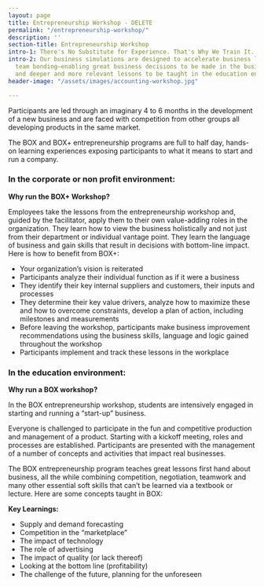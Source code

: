 ```yaml
---
layout: page
title: Entrepreneurship Workshop - DELETE
permalink: "/entrepreneurship-workshop/"
description: ''
section-title: Entrepreneurship Workshop
intro-1: There's No Substitute for Experience. That's Why We Train It.
intro-2: Our business simulations are designed to accelerate business learning and
  team bonding–enabling great business decisions to be made in the business environment
  and deeper and more relevant lessons to be taught in the education environment.
header-image: "/assets/images/accounting-workshop.jpg"

---
```

Participants are led through an imaginary 4 to 6 months in the development of a new business and are faced with competition from other groups all developing products in the same market.

The BOX and BOX+ entrepreneurship programs are full to half day, hands-on learning experiences exposing participants to what it means to start and run a company.

### In the corporate or non profit environment:

**Why run the BOX+ Workshop?**

Employees take the lessons from the entrepreneurship workshop and, guided by the facilitator, apply them to their own value-adding roles in the organization. They learn how to view the business holistically and not just from their department or individual vantage point. They learn the language of business and gain skills that result in decisions with bottom-line impact. Here is how to benefit from BOX+:

- Your organization’s vision is reiterated
- Participants analyze their individual function as if it were a business
- They identify their key internal suppliers and customers, their inputs and processes
- They determine their key value drivers, analyze how to maximize these and how to overcome constraints, develop a plan of action, including milestones and measurements
- Before leaving the workshop, participants make business improvement recommendations using the business skills, language and logic gained throughout the workshop
- Participants implement and track these lessons in the workplace

### In the education environment:

**Why run a BOX workshop?**

In the BOX entrepreneurship workshop, students are intensively engaged in starting and running a “start-up” business.

Everyone is challenged to participate in the fun and competitive production and management of a product. Starting with a kickoff meeting, roles and processes are established. Participants are presented with the management of a number of concepts and activities that impact real businesses.

The BOX entrepreneurship program teaches great lessons first hand about business, all the while combining competition, negotiation, teamwork and many other essential soft skills that can’t be learned via a textbook or lecture. Here are some concepts taught in BOX:

**Key Learnings:**

- Supply and demand forecasting
- Competition in the “marketplace”
- The impact of technology
- The role of advertising
- The impact of quality (or lack thereof)
- Looking at the bottom line (profitability)
- The challenge of the future, planning for the unforeseen
